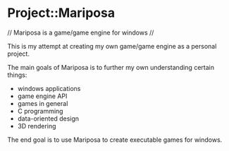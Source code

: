 # Project::Mariposa
 // Mariposa is a game/game engine for windows //

This is my attempt at creating my own game/game engine as a personal project.

The main goals of Mariposa is to further my own understanding certain things:
 - windows applications
 - game engine API
 - games in general
 - C programming
 - data-oriented design
 - 3D rendering

The end goal is to use Mariposa to create executable games for windows.